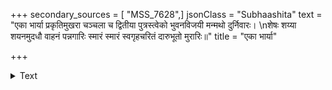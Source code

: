 +++
secondary_sources = [ "MSS_7628",]
jsonClass = "Subhaashita"
text = "एका भार्या प्रकृतिमुखरा चञ्चला च द्वितीया पुत्रस्त्वेको भुवनविजयी मन्मथो दुर्निवारः।  \nशेषः शय्या शयनमुदधौ वाहनं पन्नगारिः स्मारं स्मारं स्वगृहचरितं दारुभूतो मुरारिः॥"
title = "एका भार्या"

+++

<details><summary>Text</summary>

एका भार्या प्रकृतिमुखरा चञ्चला च द्वितीया पुत्रस्त्वेको भुवनविजयी मन्मथो दुर्निवारः।  
शेषः शय्या शयनमुदधौ वाहनं पन्नगारिः स्मारं स्मारं स्वगृहचरितं दारुभूतो मुरारिः॥
</details>
